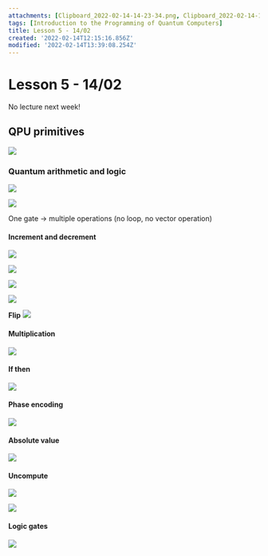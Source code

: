 ```yaml
---
attachments: [Clipboard_2022-02-14-14-23-34.png, Clipboard_2022-02-14-14-28-51.png, Clipboard_2022-02-14-14-31-53.png, Clipboard_2022-02-14-14-33-50.png, Clipboard_2022-02-14-14-41-28.png, Clipboard_2022-02-14-14-47-51.png, Clipboard_2022-02-14-14-51-25.png, Clipboard_2022-02-14-14-54-54.png, Clipboard_2022-02-14-14-55-18.png, Clipboard_2022-02-14-14-56-29.png, Clipboard_2022-02-14-15-06-51.png, Clipboard_2022-02-14-15-14-46.png, Clipboard_2022-02-14-15-19-06.png, Clipboard_2022-02-14-15-21-40.png, Clipboard_2022-02-14-15-27-46.png]
tags: [Introduction to the Programming of Quantum Computers]
title: Lesson 5 - 14/02
created: '2022-02-14T12:15:16.856Z'
modified: '2022-02-14T13:39:08.254Z'
---
```


# Lesson 5 - 14/02

No lecture next week!

## QPU primitives

![](@attachment/Clipboard_2022-02-14-14-23-34.png)

### Quantum arithmetic and logic
![](@attachment/Clipboard_2022-02-14-14-28-51.png)

![](@attachment/Clipboard_2022-02-14-14-31-53.png)

One gate -> multiple operations (no loop, no vector operation)

#### Increment and decrement

![](@attachment/Clipboard_2022-02-14-14-33-50.png)

![](@attachment/Clipboard_2022-02-14-14-41-28.png)

![](@attachment/Clipboard_2022-02-14-14-47-51.png)

![](@attachment/Clipboard_2022-02-14-14-51-25.png)

**Flip**
![](@attachment/Clipboard_2022-02-14-14-54-54.png)

#### Multiplication

![](@attachment/Clipboard_2022-02-14-14-55-18.png)

#### If then

![](@attachment/Clipboard_2022-02-14-14-56-29.png)

#### Phase encoding

![](@attachment/Clipboard_2022-02-14-15-06-51.png)

#### Absolute value

![](@attachment/Clipboard_2022-02-14-15-14-46.png)

#### Uncompute

![](@attachment/Clipboard_2022-02-14-15-19-06.png)

![](@attachment/Clipboard_2022-02-14-15-21-40.png)

#### Logic gates

![](@attachment/Clipboard_2022-02-14-15-27-46.png)
